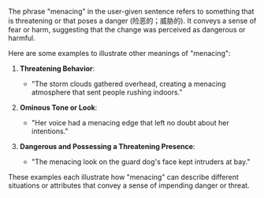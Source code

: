 The phrase "menacing" in the user-given sentence refers to something that is threatening or that poses a danger (险恶的；威胁的). It conveys a sense of fear or harm, suggesting that the change was perceived as dangerous or harmful.

Here are some examples to illustrate other meanings of "menacing":

1. **Threatening Behavior**: 
   - "The storm clouds gathered overhead, creating a menacing atmosphere that sent people rushing indoors."

2. **Ominous Tone or Look**: 
   - "Her voice had a menacing edge that left no doubt about her intentions."

3. **Dangerous and Possessing a Threatening Presence**:
   - "The menacing look on the guard dog's face kept intruders at bay." 

These examples each illustrate how "menacing" can describe different situations or attributes that convey a sense of impending danger or threat.